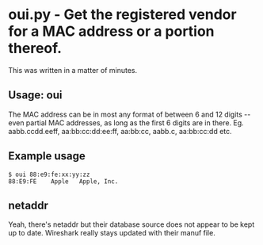 # oui.py - Get the registered vendor for a MAC address or a portion thereof.

This was written in a matter of minutes.

## Usage: oui <mac address>
The MAC address can be in most any format of between 6 and 12 digits -- 
even partial MAC addresses, as long as the first 6 digits are in there.
Eg. aabb.ccdd.eeff, aa:bb:cc:dd:ee:ff, aa:bb:cc, aabb.c, aa:bb:cc:dd etc.

## Example usage

```
$ oui 88:e9:fe:xx:yy:zz
88:E9:FE	Apple	Apple, Inc.
```

## netaddr

Yeah, there's netaddr but their database source does not appear to be kept 
up to date. Wireshark really stays updated with their manuf file.